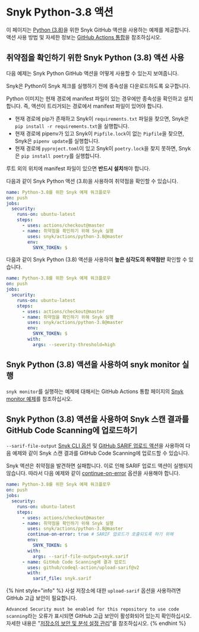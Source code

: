 # Snyk Python-3.8 액션

이 페이지는 [Python (3.8)](https://github.com/snyk/actions/tree/master/python-3.8)을 위한 Snyk GitHub 액션을 사용하는 예제를 제공합니다. 액션 사용 방법 및 자세한 정보는 [GitHub Actions 통합](https://docs.snyk.io/integrations/ci-cd-integrations/github-actions-integration)을 참조하십시오.

## 취약점을 확인하기 위한 Snyk Python (3.8) 액션 사용

다음 예제는 Snyk Python GitHub 액션을 어떻게 사용할 수 있는지 보여줍니다.

Snyk은 Python이 Snyk 체크를 실행하기 전에 종속성을 다운로드하도록 요구합니다.

Python 이미지는 현재 경로에 manifest 파일이 있는 경우에만 종속성을 확인하고 설치합니다. 즉, 액션이 트리거되는 경로에서 manifest 파일이 있어야 합니다.

* 현재 경로에 pip가 존재하고 Snyk이 `requirements.txt` 파일을 찾으면, Snyk은 `pip install -r requirements.txt`을 실행합니다.
* 현재 경로에 pipenv가 있고 Snyk이 `Pipfile.lock`이 없는 `Pipfile`을 찾으면, Snyk은 `pipenv update`를 실행합니다.
* 현재 경로에 `pyproject.toml`이 있고 Snyk이 `poetry.lock`을 찾지 못하면, Snyk은 `pip install poetry`를 실행합니다.

루트 외의 위치에 manifest 파일이 있으면 **반드시 설치**해야 합니다.

다음과 같이 Snyk Python 액션 (3.8)을 사용하여 취약점을 확인할 수 있습니다.

```yaml
name: Python-3.8를 위한 Snyk 예제 워크플로우
on: push
jobs:
  security:
    runs-on: ubuntu-latest
    steps:
      - uses: actions/checkout@master
      - name: 취약점을 확인하기 위해 Snyk 실행
        uses: snyk/actions/python-3.8@master
        env:
          SNYK_TOKEN: $
```

다음과 같이 Snyk Python (3.8) 액션을 사용하여 **높은 심각도의 취약점만** 확인할 수 있습니다.

```yaml
name: Python-3.8를 위한 Snyk 예제 워크플로우
on: push
jobs:
  security:
    runs-on: ubuntu-latest
    steps:
      - uses: actions/checkout@master
      - name: 취약점을 확인하기 위해 Snyk 실행
        uses: snyk/actions/python-3.8@master
        env:
          SNYK_TOKEN: $
        with:
          args: --severity-threshold=high
```

## Snyk Python (3.8) 액션을 사용하여 snyk monitor 실행

`snyk monitor`를 실행하는 예제에 대해서는 GitHub Actions 통합 페이지의 [Snyk monitor 예제](https://docs.snyk.io/integrations/ci-cd-integrations/github-actions-integration#snyk-monitor-example)를 참조하십시오.

## Snyk Python (3.8) 액션을 사용하여 Snyk 스캔 결과를 GitHub Code Scanning에 업로드하기

`--sarif-file-output` [Snyk CLI 옵션](https://docs.snyk.io/snyk-cli/cli-reference) 및 [GitHub SARIF 업로드 액션](https://docs.github.com/en/code-security/secure-coding/uploading-a-sarif-file-to-github)을 사용하여 다음 예제와 같이 Snyk 스캔 결과를 GitHub Code Scanning에 업로드할 수 있습니다.

Snyk 액션은 취약점을 발견하면 실패합니다. 이로 인해 SARIF 업로드 액션이 실행되지 않습니다. 따라서 다음 예제와 같이 [continue-on-error](https://docs.github.com/en/actions/reference/workflow-syntax-for-github-actions#jobsjob_idstepscontinue-on-error) 옵션을 사용해야 합니다.

```yaml
name: Python-3.8를 위한 Snyk 예제 워크플로우
on: push
jobs:
  security:
    runs-on: ubuntu-latest
    steps:
      - uses: actions/checkout@master
      - name: 취약점을 확인하기 위해 Snyk 실행
        uses: snyk/actions/python-3.8@master
        continue-on-error: true # SARIF 업로드가 호출되도록 하기 위해
        env:
          SNYK_TOKEN: $
        with:
          args: --sarif-file-output=snyk.sarif
      - name: GitHub Code Scanning에 결과 업로드
        uses: github/codeql-action/upload-sarif@v2
        with:
          sarif_file: snyk.sarif
```

{% hint style="info" %}
사설 저장소에 대한 `upload-sarif` 옵션을 사용하려면 GitHub 고급 보안이 필요합니다.

`Advanced Security must be enabled for this repository to use code scanning`라는 오류가 표시되면 GitHub 고급 보안이 활성화되어 있는지 확인하십시오. 자세한 내용은  "[저장소의 보안 및 분석 설정 관리](https://docs.github.com/en/repositories/managing-your-repositorys-settings-and-features/enabling-features-for-your-repository/managing-security-and-analysis-settings-for-your-repository)"를 참조하십시오.
{% endhint %}
